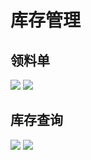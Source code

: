 # 库存管理

## 领料单
<img src="/_media/lld1.png" alt=" ">
<img src="/_media/lld2.png" alt=" ">

## 库存查询
<img src="/_media/kccx1.png" alt=" ">
<img src="/_media/kccx2.png" alt=" ">